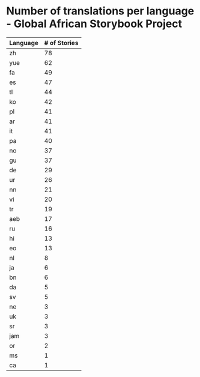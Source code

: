 # Number of translations per language - Global African Storybook Project

Language | # of Stories
-------- | ------------
zh | 78
yue | 62
fa | 49
es | 47
tl | 44
ko | 42
pl | 41
ar | 41
it | 41
pa | 40
no | 37
gu | 37
de | 29
ur | 26
nn | 21
vi | 20
tr | 19
aeb | 17
ru | 16
hi | 13
eo | 13
nl | 8
ja | 6
bn | 6
da | 5
sv | 5
ne | 3
uk | 3
sr | 3
jam | 3
or | 2
ms | 1
ca | 1
